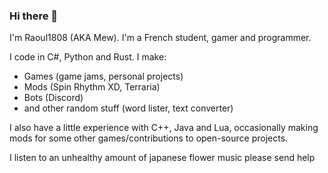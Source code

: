 ### Hi there 👋
I'm Raoul1808 (AKA Mew). I'm a French student, gamer and programmer.

I code in C#, Python and Rust. I make:
- Games (game jams, personal projects)
- Mods (Spin Rhythm XD, Terraria)
- Bots (Discord)
- and other random stuff (word lister, text converter)

I also have a little experience with C++, Java and Lua, occasionally making mods for some other games/contributions to open-source projects.

I listen to an unhealthy amount of japanese flower music please send help
